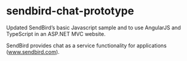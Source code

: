 # sendbird-chat-prototype

Updated SendBird’s basic Javascript sample and to use AngularJS and TypeScript in an ASP.NET MVC website.

SendBird provides chat as a service functionality for applications (www.sendbird.com).
